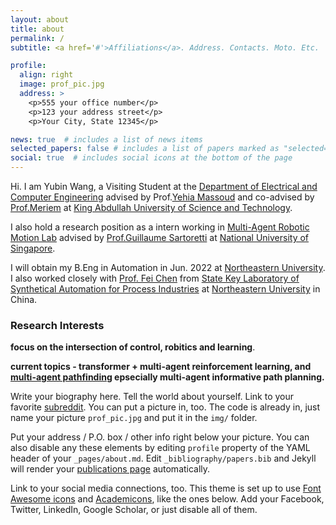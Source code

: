 ```yaml
---
layout: about
title: about
permalink: /
subtitle: <a href='#'>Affiliations</a>. Address. Contacts. Moto. Etc.

profile:
  align: right
  image: prof_pic.jpg
  address: >
    <p>555 your office number</p>
    <p>123 your address street</p>
    <p>Your City, State 12345</p>

news: true  # includes a list of news items
selected_papers: false # includes a list of papers marked as "selected={true}"
social: true  # includes social icons at the bottom of the page
---
```


Hi. I am Yubin Wang, a Visiting Student at the [Department of Electrical and Computer Engineering][ece] advised by Prof.[Yehia Massoud][itl] and co-advised by [Prof.Meriem][meriem] at [King Abdullah University of Science and Technology][kaust].    

I also hold a research position as a intern working in [Multi-Agent Robotic Motion Lab][marmot] advised by [Prof.Guillaume Sartoretti][gui] at [National University of Singapore][nus].          
          
I will obtain my B.Eng in Automation in Jun. 2022 at [Northeastern University][neu]. I also worked closely with [Prof. Fei Chen][fei] from [State Key Laboratory of Synthetical Automation for Process Industries][saps] at [Northeastern University][neu] in China.   


### Research Interests 
**focus on the intersection of control, robitics and learning**.     

**current topics -  transformer + multi-agent reinforcement learning, and [multi-agent pathfinding][mapf] epsecially multi-agent informative path planning.**   


[ece]: https://cemse.kaust.edu.sa/ece
[itl]: https://cemse.kaust.edu.sa/itl
[meriem]: https://cemse.kaust.edu.sa/emang/people/person/taous-meriem-laleg-kirati
[kaust]: https://www.kaust.edu.sa/en
[gui]: https://marmotlab.org/bio.html
[marmot]: https://www.marmotlab.org
[nus]: https://www.nus.edu.sg
[neu]: https://www.neu.edu.cn 
[fei]: https://ancl.com.cn/
[saps]: http://www.sapi.neu.edu.cn/
[traffic]: https://marmotlab.org/projects/urban_traffic.html
[mapf]: http://mapf.info

Write your biography here. Tell the world about yourself. Link to your favorite [subreddit](http://reddit.com). You can put a picture in, too. The code is already in, just name your picture `prof_pic.jpg` and put it in the `img/` folder.

Put your address / P.O. box / other info right below your picture. You can also disable any these elements by editing `profile` property of the YAML header of your `_pages/about.md`. Edit `_bibliography/papers.bib` and Jekyll will render your [publications page](/al-folio/publications/) automatically.

Link to your social media connections, too. This theme is set up to use [Font Awesome icons](http://fortawesome.github.io/Font-Awesome/) and [Academicons](https://jpswalsh.github.io/academicons/), like the ones below. Add your Facebook, Twitter, LinkedIn, Google Scholar, or just disable all of them.
